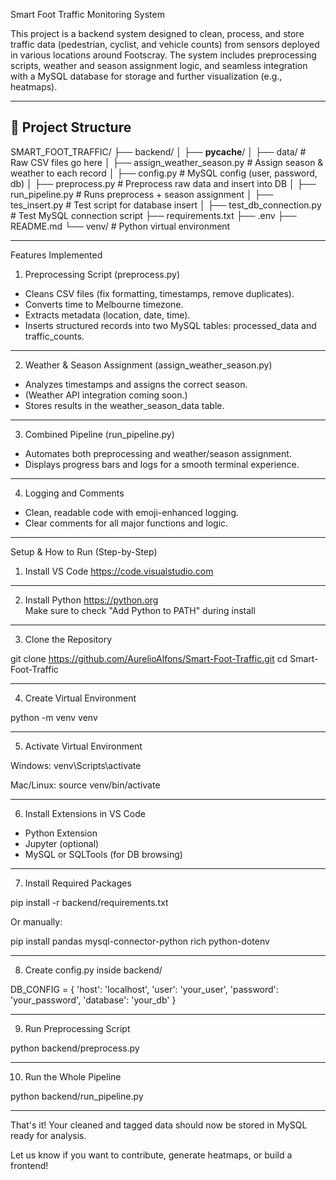 Smart Foot Traffic Monitoring System

This project is a backend system designed to clean, process, and store traffic data (pedestrian, cyclist, and vehicle counts) from sensors deployed in various locations around Footscray. The system includes preprocessing scripts, weather and season assignment logic, and seamless integration with a MySQL database for storage and further visualization (e.g., heatmaps).

--------------------------------------------------

## 📁 Project Structure

SMART_FOOT_TRAFFIC/
├── backend/
│   ├── __pycache__/
│   ├── data/                         # Raw CSV files go here
│   ├── assign_weather_season.py     # Assign season & weather to each record
│   ├── config.py                    # MySQL config (user, password, db)
│   ├── preprocess.py                # Preprocess raw data and insert into DB
│   ├── run_pipeline.py              # Runs preprocess + season assignment
│   ├── tes_insert.py                # Test script for database insert
│   ├── test_db_connection.py       # Test MySQL connection script
├── requirements.txt
├── .env
├── README.md
└── venv/                            # Python virtual environment

--------------------------------------------------

Features Implemented

1. Preprocessing Script (preprocess.py)
- Cleans CSV files (fix formatting, timestamps, remove duplicates).
- Converts time to Melbourne timezone.
- Extracts metadata (location, date, time).
- Inserts structured records into two MySQL tables: processed_data and traffic_counts.

--------------------------------------------------

2. Weather & Season Assignment (assign_weather_season.py)
- Analyzes timestamps and assigns the correct season.
- (Weather API integration coming soon.)
- Stores results in the weather_season_data table.

--------------------------------------------------

3. Combined Pipeline (run_pipeline.py)
- Automates both preprocessing and weather/season assignment.
- Displays progress bars and logs for a smooth terminal experience.

--------------------------------------------------

4. Logging and Comments
- Clean, readable code with emoji-enhanced logging.
- Clear comments for all major functions and logic.

--------------------------------------------------

Setup & How to Run (Step-by-Step)

1. Install VS Code
https://code.visualstudio.com

--------------------------------------------------

2. Install Python
https://python.org  
Make sure to check "Add Python to PATH" during install

--------------------------------------------------

3. Clone the Repository

git clone https://github.com/AurelioAlfons/Smart-Foot-Traffic.git
cd Smart-Foot-Traffic

--------------------------------------------------

4. Create Virtual Environment

python -m venv venv

--------------------------------------------------

5. Activate Virtual Environment

Windows:
venv\Scripts\activate

Mac/Linux:
source venv/bin/activate

--------------------------------------------------

6. Install Extensions in VS Code
- Python Extension
- Jupyter (optional)
- MySQL or SQLTools (for DB browsing)

--------------------------------------------------

7. Install Required Packages

pip install -r backend/requirements.txt

Or manually:

pip install pandas mysql-connector-python rich python-dotenv

--------------------------------------------------

8. Create config.py inside backend/

DB_CONFIG = {
    'host': 'localhost',
    'user': 'your_user',
    'password': 'your_password',
    'database': 'your_db'
}

--------------------------------------------------

9. Run Preprocessing Script

python backend/preprocess.py

--------------------------------------------------

10. Run the Whole Pipeline

python backend/run_pipeline.py

--------------------------------------------------

That's it! Your cleaned and tagged data should now be stored in MySQL ready for analysis.

Let us know if you want to contribute, generate heatmaps, or build a frontend!

